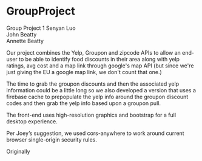 # GroupProject
Group Project 1
Senyan Luo	
John Beatty		
Annette Beatty	


Our project combines the Yelp, Groupon and zipcode APIs to allow an end-user to be able to identify food discounts in their area along with yelp ratings, avg cost and a map link through google's map API (but since we're just giving the EU a google map link, we don't count that one.)

The time to grab the groupon discounts and then the associated yelp information could be a little long so we also developed a version that uses a firebase cache to prepopulate the yelp info around the groupon discount codes and then grab the yelp info based upon a groupon pull.


The front-end uses high-resolution graphics and bootstrap for a full desktop experience.


Per Joey’s suggestion, we used cors-anywhere to work around current browser single-origin security rules.

Originally

